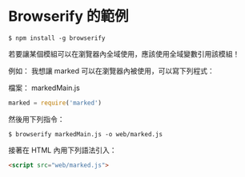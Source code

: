 # Browserify 的範例

```
$ npm install -g browserify
```

若要讓某個模組可以在瀏覽器內全域使用，應該使用全域變數引用該模組！

例如： 我想讓 marked 可以在瀏覽器內被使用，可以寫下列程式：

檔案： markedMain.js

```js
marked = require('marked')
```

然後用下列指令：

```
$ browserify markedMain.js -o web/marked.js
```

接著在 HTML 內用下列語法引入：

```html
<script src="web/marked.js">

```

